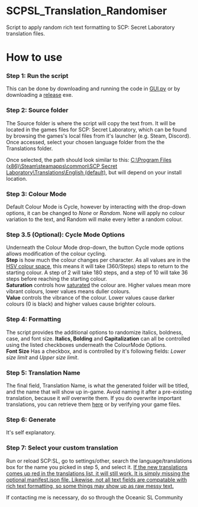 # SCPSL_Translation_Randomiser
Script to apply random rich text formatting to SCP: Secret Laboratory translation files.

# How to use

### Step 1: Run the script
This can be done by downloading and running the code in [GUI.py](https://github.com/Scordi8/SCP-SL-Translation-Randomiser/blob/main/GUI.py) or by downloading a [release](https://github.com/Scordi8/SCP-SL-Translation-Randomiser/releases) exe.

### Step 2: Source folder
The Source folder is where the script will copy the text from. It will be located in the games files for SCP: Secret Laboratory, which can be found by browsing the games's local files from it's launcher (e.g. Steam, Discord). Once accessed, select your chosen language folder from the the Translations folder.

Once selected, the path should look similar to this: <ins>C:\Program Files (x86)\Steam\steamapps\common\SCP Secret Laboratory\Translations\English (default)</ins>, but will depend on your install location.

### Step 3: Colour Mode
Default Colour Mode is Cycle, however by interacting with the drop-down options, it can be changed to *None* or *Random*. None will apply no colour variation to the text, and Random will make every letter a random colour.

### Step 3.5 (Optional): Cycle Mode Options
Underneath the Colour Mode drop-down, the button Cycle mode options allows modification of the colour cycling.\
__Step__ is how much the colour changes per character. As all values are in the [HSV colour space](https://en.wikipedia.org/wiki/HSL_and_HSV), this means it will take (360/Steps) steps to return to the starting colour. A step of 2 will take 180 steps, and a step of 10 will take 36 steps before reaching the starting colour.  
__Saturation__ controls how [saturated](https://en.wikipedia.org/wiki/Colorfulness) the colour are. Higher values mean more vibrant colours, lower values means duller colours.  
__Value__ controls the vibrance of the colour. Lower values cause darker colours (0 is black) and higher values cause brighter colours.  

### Step 4: Formatting
The script provides the additional options to randomize italics, boldness, case, and font size.
__Italics, Bolding__ and __Capitalization__ can all be controlled using the listed checkboxes underneath the ColourMode Options.  
__Font Size__ Has a checkbox, and is controlled by it's following fields: *Lower size limit* and *Upper size limit*. 

### Step 5: Translation Name
The final field, Translation Name, is what the generated folder will be titled, and the name that will show up in-game. Avoid naming it after a pre-existing translation, because it *will* overwrite them. If you do overwrite important translations, you can retrieve them [here](https://github.com/northwood-studios/SCPSL-Translations) or by verifying your game files.

### Step 6: Generate
It's self explanatory.

### Step 7: Select your custom translation
Run or reload SCP:SL, go to settings/other, search the language/translations box for the name you picked in step 5, and select it.
<ins>If the new translations comes up red in the translations list, it will still work. It is simply missing the optional manifest.json file. Likewise, not all text fields are compatable with rich text formatting, so some things may show up as raw messy text.</ins>  

If contacting me is necessary, do so through the Oceanic SL Community
